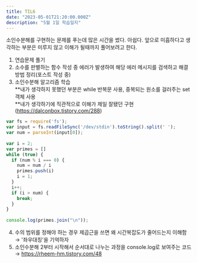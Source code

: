 ```yaml
---
title: TIL6
date: "2023-05-01T21:20:00.000Z"
description: "5월 1일 학습일지"
---
```

소인수분해를 구현하는 문제를 푸는데 많은 시간을 썼다. 아쉽다. 앞으로 미흡하다고 생각하는 부분은 미루지 않고 이해가 될때까지 풀어보려고 한다.    
1. 연습문제 풀기    
2. 소수를 판별하는 함수 작성 중 에러가 발생하여 해당 에러 메시지를 검색하고 해결 방법 정리(포스트 작성 중)    
3. 소인수분해 알고리즘 학습    
**내가 생각하지 못했던 부분은 while 반복문 사용, 중복되는 원소를 걸러주는 set 객체 사용    
**내가 생각하기에 직관적으로 이해가 제일 잘됐던 구현(https://dalconbox.tistory.com/288)    
```JavaScript
var fs = require('fs');
var input = fs.readFileSync('/dev/stdin').toString().split(' ');
var num = parseInt(input[0]);
 
var i = 2;
var primes = []
while (true) {
  if (num % i === 0) {
    num = num / i
    primes.push(i)
    i = 1;
  }
  i++;
  if (i > num) {
    break;
  }
}
 
console.log(primes.join("\n"));
```
4. 수의 범위를 정해야 하는 경우 제곱근을 쓰면 왜 시간복잡도가 줄어드는지 이해함 → '좌우대칭'을 기억하자    
5. 소인수분해 2부터 시작해서 순서대로 나누는 과정을 console.log로 보여주는 코드 → https://rheem-hm.tistory.com/48
